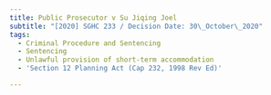 ```yaml
---
title: Public Prosecutor v Su Jiqing Joel
subtitle: "[2020] SGHC 233 / Decision Date: 30\_October\_2020"
tags:
  - Criminal Procedure and Sentencing
  - Sentencing
  - Unlawful provision of short-term accommodation
  - 'Section 12 Planning Act (Cap 232, 1998 Rev Ed)'

---
```

